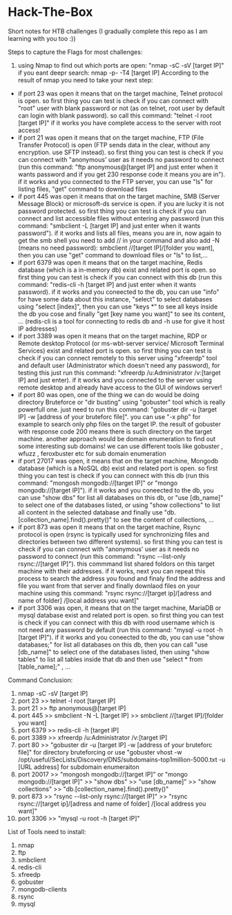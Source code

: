 # Hack-The-Box
Short notes for HTB challenges (I gradually complete this repo as I am learning with you too :))

Steps to capture the Flags for most challenges:
1. using Nmap to find out which ports are open: "nmap -sC -sV [target IP]"  if you eant deepr search: nmap -p- -T4 [target IP] 
According to the result of nmap you need to take your next step:  
  * if port 23 was open it means that on the target machine, Telnet protocol is open. so first thing you can test is check if you can connect with "root" user with blank password or not (as on telnet, root user by default can login with blank password). so call this command: "telnet -l root [target IP]" if it works you have complete access to the server with root access!  
  * if port 21 was open it means that on the target machine, FTP (File Transfer Protocol) is open (FTP sends data in the clear, without any encryption. use SFTP instead). so first thing you can test is check if you can connect with "anonymous' user as it needs no password to connect (run this command: "ftp anonymous@[target IP] and just enter when it wants password and if you get 230 response code it means you are in"). if it works and you connected to the FTP server, you can use "ls" for listing files, "get" command to download files  
  * if port 445 was open it means that on the target machine, SMB (Server Message Block) or microsoft-ds service is open. if you are lucky it is not password protected. so first thing you can test is check if you can connect and list accessible files without entering any password (run this command: "smbclient -L [target IP] and just enter when it wants password"). if it works and lists all files, means you are in, now again to get the smb shell you need to add // in your command and also add -N (means no need password): smbclient //[target IP]/[folder you want], then you can use "get" command to download files or "ls" to list,...
  * if port 6379 was open it means that on the target machine, Redis database (which is a in-memory db) exist and related port is open. so first thing you can test is check if you can connect with this db (run this command: "redis-cli -h [target IP] and just enter when it wants password). if it works and you coneected to the db, you can use "info" for have some data about this instance, "select" to select databases using "select [index]", then you can use "keys *" to see all keys inside the db you cose and finally "get [key name you want]" to see its content, ... (redis-cli is a tool for connecting to redis db and -h use for give it host IP addresses)
  * if port 3389 was open it means that on the target machine, RDP or Remote desktop Protocol (or ms-wbt-server service/ Microsoft Terminal Services) exist and related port is open. so first thing you can test is check if you can connect remotely to this server using "xfreerdp" tool and default user (Administrator which doesn't need any password), for testing this just run this command: "xfreerdp /u:Administrator /v:[target IP] and just enter). if it works and you connected to the server using remote desktop and already have access to the GUI of windows server!
  * if port 80 was open, one of the thing we can do would be doing directory Bruteforce or "dir busting" using "gobuster" tool which is really powerfull one. just need to run this command: "gobuster dir -u [target IP] -w [address of your bruteforc file]". you can use "-x php" for example to search only php files on the target IP. the result of gobuster with response code 200 means there is such directory on the target machine. another approach would be domain enumeration to find out some interesting sub domains! we can use different tools like gobuster , wfuzz , feroxbuster etc for sub domain enumeration
  * if port 27017 was open, it means that on the target machine, Mongodb database (which is a NoSQL db) exist and related port is open. so first thing you can test is check if you can connect with this db (run this command: "mongosh mongodb://[target IP]" or "mongo mongodb://[target IP]"). if it works and you coneected to the db, you can use "show dbs" for list all databases on this db, or "use [db_name]" to select one of the databases listed, or using "show collections" to list all content in the selected database and finally use "db.[collection_name].find().pretty()" to see the content of collections, ...
  * if port 873 was open it means that on the target machine, Rsync protocol is open (rsync is typically used for synchronizing files and directories between two different systems). so first thing you can test is check if you can connect with "anonymous' user as it needs no password to connect (run this command: "rsync --list-only rsync://[target IP]"). this commmand list shared foldors on this target machine with their addresses. if it works, next you can repeat this process to search the address you found and finaly find the address and file you want from that server and finally downlaod files on your machine using this command: "rsync rsync://[target ip]/[adress and name of folder] /[local address you want]"
  * if port 3306 was open, it means that on the target machine, MariaDB or mysql database exist and related port is open. so first thing you can test is check if you can connect with this db with rood username which is not need any password by default (run this command: "mysql -u root -h [target IP]"). if it works and you coneected to the db, you can use "show databases;" for list all databases on this db, then you can call "use [db_name]" to select one of the databases listed, then using "show tables" to list all tables inside that db and then use "select * from [table_name];" , ...








  Command Conclusion:

  1. nmap -sC -sV [target IP]  
  2. port 23 >> telnet -l root [target IP]  
  3. port 21 >> ftp anonymous@[target IP]  
  4. port 445 >> smbclient -N -L [target IP] >> smbclient //[target IP]/[folder you want]
  5. port 6379 >> redis-cli -h [target IP]
  6. port 3389 >> xfreerdp /u:Administrator /v:[target IP]
  7. port 80 >> "gobuster dir -u [target IP] -w [address of your bruteforc file]" for directory bruteforcing or use "gobuster vhost -w /opt/useful/SecLists/Discovery/DNS/subdomains-top1million-5000.txt -u
[URL address] for subdomain enumeraiton
  8. port 20017 >>  "mongosh mongodb://[target IP]" or "mongo mongodb://[target IP]" >> "show dbs" >> "use [db_name]" >> "show collections" >> "db.[collection_name].find().pretty()"
  9. port 873 >> "rsync --list-only rsync://[target IP]" >> "rsync rsync://[target ip]/[adress and name of folder] /[local address you want]"
  10. port 3306 >> "mysql -u root -h [target IP]"


List of Tools need to install:
1. nmap
2. ftp
3. smbclient
4. redis-cli
5. xfreedp
6. gobuster
7. mongodb-clients
8. rsync
9. mysql
